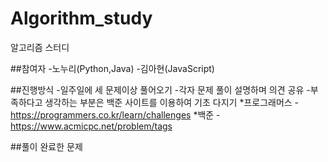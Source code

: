 # Algorithm_study
알고리즘 스터디

##참여자
-노누리(Python,Java)
-김아현(JavaScript)

##진행방식
-일주일에 세 문제이상 풀어오기
-각자 문제 풀이 설명하며 의견 공유
-부족하다고 생각하는 부분은 백준 사이트를 이용하여 기초 다지기
*프로그래머스
  -https://programmers.co.kr/learn/challenges
*백준
  -https://www.acmicpc.net/problem/tags
  
  
##풀이 완료한 문제
